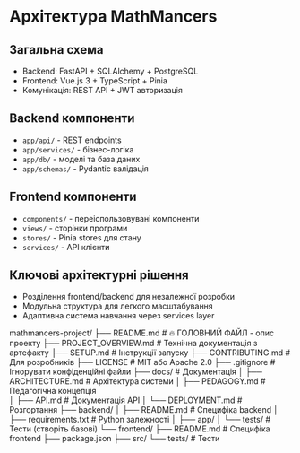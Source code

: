 # Архітектура MathMancers

## Загальна схема
- Backend: FastAPI + SQLAlchemy + PostgreSQL
- Frontend: Vue.js 3 + TypeScript + Pinia
- Комунікація: REST API + JWT авторизація

## Backend компоненти
- `app/api/` - REST endpoints
- `app/services/` - бізнес-логіка
- `app/db/` - моделі та база даних
- `app/schemas/` - Pydantic валідація

## Frontend компоненти  
- `components/` - переіспользовувані компоненти
- `views/` - сторінки програми
- `stores/` - Pinia stores для стану
- `services/` - API клієнти

## Ключові архітектурні рішення
- Розділення frontend/backend для незалежної розробки
- Модульна структура для легкого масштабування
- Адаптивна система навчання через services layer

mathmancers-project/
├── README.md                    # 🔥 ГОЛОВНИЙ ФАЙЛ - опис проекту
├── PROJECT_OVERVIEW.md          # Технічна документація з артефакту
├── SETUP.md                     # Інструкції запуску
├── CONTRIBUTING.md              # Для розробників
├── LICENSE                      # MIT або Apache 2.0
├── .gitignore                   # Ігнорувати конфіденційні файли
├── docs/                        # Документація
│   ├── ARCHITECTURE.md          # Архітектура системи
│   ├── PEDAGOGY.md             # Педагогічна концепція  
│   ├── API.md                  # Документація API
│   └── DEPLOYMENT.md           # Розгортання
├── backend/
│   ├── README.md               # Специфіка backend
│   ├── requirements.txt        # Python залежності
│   ├── app/
│   └── tests/                  # Тести (створіть базові)
└── frontend/
    ├── README.md               # Специфіка frontend
    ├── package.json
    ├── src/
    └── tests/                  # Тести